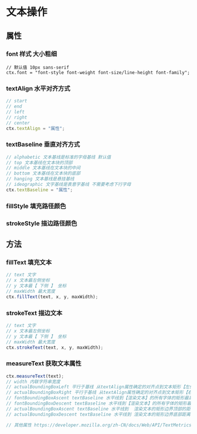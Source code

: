 # 文本操作

## 属性

### font 样式 大小粗细

```
// 默认值 10px sans-serif
ctx.font = "font-style font-weight font-size/line-height font-family";
```

### textAlign 水平对齐方式

```js
// start
// end
// left
// right
// center
ctx.textAlign = "属性";
```

### textBaseline 垂直对齐方式

```js
// alphabetic 文本基线是标准的字母基线 默认值
// top 文本基线在文本块的顶部
// middle 文本基线在文本块的中间
// bottom 文本基线在文本块的底部
// hanging 文本基线是悬挂基线
// ideographic 文字基线是表意字基线 不需要考虑下行字母
ctx.textBaseline = "属性";
```

### fillStyle 填充路径颜色

### strokeStyle 描边路径颜色

## 方法

### fillText 填充文本

```js
// text 文字
// x 文本最左侧坐标
// y 文本最【 下侧 】 坐标
// maxWidth 最大宽度
ctx.fillText(text, x, y, maxWidth);
```

### strokeText 描边文本

```js
// text 文字
// x 文本最左侧坐标
// y 文本最【 下侧 】 坐标
// maxWidth 最大宽度
ctx.strokeText(text, x, y, maxWidth);
```

### measureText 获取文本属性

```js
ctx.measureText(text);
// width 内联字符串宽度
// actualBoundingBoxLeft 平行于基线 从textAlign属性确定的对齐点到文本矩形【左侧】距离
// actualBoundingBoxRight 平行于基线 从textAlign属性确定的对齐点到文本矩形【右侧】距离
// fontBoundingBoxAscent textBaseline 水平线到【渲染文本】的所有字体的矩形最高边界顶部的距离
// fontBoundingBoxDescent textBaseline 水平线到【渲染文本】的所有字体的矩形最底部的距离
// actualBoundingBoxAscent textBaseline 水平线到  渲染文本的矩形边界顶部的距离
// actualBoundingBoxDescent textBaseline 水平线到 渲染文本的矩形边界底部距离

// 其他属性 https://developer.mozilla.org/zh-CN/docs/Web/API/TextMetrics
```

